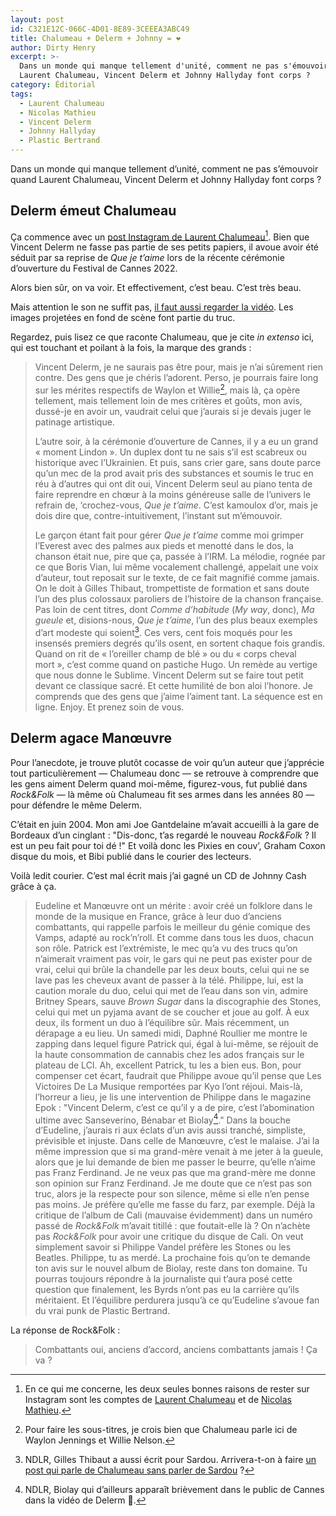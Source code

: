 ```yaml
---
layout: post
id: C321E12C-066C-4D01-8E89-3CEEEA3ABC49
title: Chalumeau + Delerm + Johnny = ❤️
author: Dirty Henry
excerpt: >-
  Dans un monde qui manque tellement d'unité, comment ne pas s'émouvoir quand
  Laurent Chalumeau, Vincent Delerm et Johnny Hallyday font corps ?
category: Éditorial
tags:
  - Laurent Chalumeau
  - Nicolas Mathieu
  - Vincent Delerm
  - Johnny Hallyday
  - Plastic Bertrand
---
```


Dans un monde qui manque tellement d’unité, comment ne pas s’émouvoir quand
Laurent Chalumeau, Vincent Delerm et Johnny Hallyday font corps ?

## Delerm émeut Chalumeau

Ça commence avec un [post Instagram de Laurent Chalumeau][1][^1]. Bien que
Vincent Delerm ne fasse pas partie de ses petits papiers, il avoue avoir été
séduit par sa reprise de _Que je t’aime_ lors de la récente cérémonie
d’ouverture du Festival de Cannes 2022.

Alors bien sûr, on va voir. Et effectivement, c’est beau. C’est très beau.

Mais attention le son ne suffit pas, [il faut aussi regarder la vidéo][2]. Les
images projetées en fond de scène font partie du truc.

Regardez, puis lisez ce que raconte Chalumeau, que je cite _in extenso_ ici, qui
est touchant et poilant à la fois, la marque des grands :

> Vincent Delerm, je ne saurais pas être pour, mais je n’ai sûrement rien
> contre. Des gens que je chéris l’adorent. Perso, je pourrais faire long sur
> les mérites respectifs de Waylon et Willie[^2], mais là, ça opère tellement,
> mais tellement loin de mes critères et goûts, mon avis, dussé-je en avoir un,
> vaudrait celui que j’aurais si je devais juger le patinage artistique.
>
> L’autre soir, à la cérémonie d’ouverture de Cannes, il y a eu un grand
> « moment Lindon ». Un duplex dont tu ne sais s’il est scabreux ou historique
> avec l’Ukrainien. Et puis, sans crier gare, sans doute parce qu’un mec de la
> prod avait pris des substances et soumis le truc en réu à d’autres qui ont dit
> oui, Vincent Delerm seul au piano tenta de faire reprendre en chœur à la moins
> généreuse salle de l’univers le refrain de, ‘crochez-vous, _Que je t’aime_.
> C’est kamoulox d’or, mais je dois dire que, contre-intuitivement, l’instant
> sut m’émouvoir.
>
> Le garçon étant fait pour gérer _Que je t’aime_ comme moi grimper l’Everest
> avec des palmes aux pieds et menotté dans le dos, la chanson était nue, pire
> que ça, passée à l’IRM. La mélodie, rognée par ce que Boris Vian, lui même
> vocalement challengé, appelait une voix d’auteur, tout reposait sur le texte,
> de ce fait magnifié comme jamais. On le doit à Gilles Thibaut, trompettiste de
> formation et sans doute l’un des plus colossaux paroliers de l’histoire de la
> chanson française. Pas loin de cent titres, dont _Comme d’habitude_ (_My way_,
> donc), _Ma gueule_ et, disions-nous, _Que je t’aime_, l’un des plus beaux
> exemples d’art modeste qui soient[^3]. Ces vers, cent fois moqués pour les
> insensés premiers degrés qu’ils osent, en sortent chaque fois grandis. Quand
> on rit de « l’oreiller champ de blé » ou du « corps cheval mort », c’est comme
> quand on pastiche Hugo. Un remède au vertige que nous donne le Sublime.
> Vincent Delerm sut se faire tout petit devant ce classique sacré. Et cette
> humilité de bon aloi l’honore. Je comprends que des gens que j’aime l’aiment
> tant. La séquence est en ligne. Enjoy. Et prenez soin de vous.

## Delerm agace Manœuvre

Pour l’anecdote, je trouve plutôt cocasse de voir qu’un auteur que j’apprécie
tout particulièrement — Chalumeau donc — se retrouve à comprendre que les gens
aiment Delerm quand moi-même, figurez-vous, fut publié dans _Rock&Folk_ — là
même où Chalumeau fit ses armes dans les années 80 — pour défendre le même
Delerm.

C’était en juin 2004. Mon ami Joe Gantdelaine m’avait accueilli à la gare de
Bordeaux d’un cinglant : "Dis-donc, t’as regardé le nouveau *Rock&Folk* ? Il est
un peu fait pour toi dé !" Et voilà donc les Pixies en couv’, Graham Coxon
disque du mois, et Bibi publié dans le courier des lecteurs.

Voilà ledit courier. C’est mal écrit mais j’ai gagné un CD de Johnny Cash grâce
à ça.

> Eudeline et Manœuvre ont un mérite : avoir créé un folklore dans le monde de
> la musique en France, grâce à leur duo d’anciens combattants, qui rappelle
> parfois le meilleur du génie comique des Vamps, adapté au rock’n’roll. Et
> comme dans tous les duos, chacun son rôle. Patrick est l’extrémiste, le mec
> qu’a vu des trucs qu’on n’aimerait vraiment pas voir, le gars qui ne peut pas
> exister pour de vrai, celui qui brûle la chandelle par les deux bouts, celui
> qui ne se lave pas les cheveux avant de passer à la télé. Philippe, lui, est
> la caution morale du duo, celui qui met de l’eau dans son vin, admire Britney
> Spears, sauve _Brown Sugar_ dans la discographie des Stones, celui qui met un
> pyjama avant de se coucher et joue au golf. À eux deux, ils forment un duo à
> l’équilibre sûr. Mais récemment, un dérapage a eu lieu. Un samedi midi, Daphné
> Roullier me montre le zapping dans lequel figure Patrick qui, égal à lui-même,
> se réjouit de la haute consommation de cannabis chez les ados français sur le
> plateau de LCI. Ah, excellent Patrick, tu les a bien eus. Bon, pour compenser
> cet écart, faudrait que Philippe avoue qu’il pense que Les Victoires De La
> Musique remportées par Kyo l’ont réjoui. Mais-là, l’horreur a lieu, je lis une
> intervention de Philippe dans le magazine Epok : "Vincent Delerm, c’est ce
> qu’il y a de pire, c’est l’abomination ultime avec Sanseverino, Bénabar et
> Biolay[^4]." Dans la bouche d’Eudeline, j’aurais ri aux éclats d’un avis aussi
> tranché, simpliste, prévisible et injuste. Dans celle de Manœuvre, c’est le
> malaise. J’ai la même impression que si ma grand-mère venait à me jeter à la
> gueule, alors que je lui demande de bien me passer le beurre, qu’elle n’aime
> pas Franz Ferdinand. Je ne veux pas que ma grand-mère me donne son opinion sur
> Franz Ferdinand. Je me doute que ce n’est pas son truc, alors je la respecte
> pour son silence, même si elle n’en pense pas moins. Je préfère qu’elle me
> fasse du farz, par exemple. Déjà la critique de l’album de Cali (mauvaise
> évidemment) dans un numéro passé de _Rock&Folk_ m’avait titillé : que
> foutait-elle là ? On n’achète pas _Rock&Folk_ pour avoir une critique du
> disque de Cali. On veut simplement savoir si Philippe Vandel préfère les
> Stones ou les Beatles. Philippe, tu as merdé. La prochaine fois qu’on te
> demande ton avis sur le nouvel album de Biolay, reste dans ton domaine. Tu
> pourras toujours répondre à la journaliste qui t’aura posé cette question que
> finalement, les Byrds n’ont pas eu la carrière qu’ils méritaient. Et
> l’équilibre perdurera jusqu’à ce qu’Eudeline s’avoue fan du vrai punk de
> Plastic Bertrand.

La réponse de Rock&Folk :

> Combattants oui, anciens d’accord, anciens combattants jamais ! Ça va ?

[^1]:
    En ce qui me concerne, les deux seules bonnes raisons de rester sur
    Instagram sont les comptes de [Laurent Chalumeau][3] et de [Nicolas
    Mathieu][4].

[^2]:
    Pour faire les sous-titres, je crois bien que Chalumeau parle ici de Waylon
    Jennings et Willie Nelson.

[^3]:
    NDLR, Gilles Thibaut a aussi écrit pour Sardou. Arrivera-t-on à faire [un
    post qui parle de Chalumeau sans parler de Sardou][i1] ?

[^4]:
    NDLR, Biolay qui d’ailleurs apparaît brièvement dans le public de Cannes
    dans la vidéo de Delerm 🤯.

[i1]: https://www.deadrooster.org/laurent-chalumeau-kif/
[1]: https://www.instagram.com/p/CdtuLwOrmN0/
[2]:
  https://www.france.tv/films/festival-de-cannes/3451306-vincent-delerm-reprend-que-je-t-aime.html
  "Vincent Delerm chante Que je t'aime lors de la cérémonie d'ouverture du festival de Cannes 2022"
[3]:
  https://www.instagram.com/laurentchalumeau10/
  "Compte Instagram de Laurent Chalumeau"
[4]:
  https://www.instagram.com/nicolasmathieu/
  "Compte Instagram de Nicolas Mathieu"

